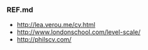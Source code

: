 ### REF.md

- http://lea.verou.me/cv.html
- http://www.londonschool.com/level-scale/
- http://philscv.com/
